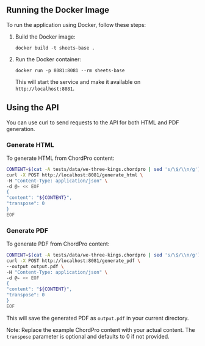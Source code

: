 ## Running the Docker Image

To run the application using Docker, follow these steps:

1. Build the Docker image:
   ```
   docker build -t sheets-base .
   ```

2. Run the Docker container:
   ```
   docker run -p 8081:8081 --rm sheets-base
   ```

   This will start the service and make it available on `http://localhost:8081`.

## Using the API

You can use curl to send requests to the API for both HTML and PDF generation.

### Generate HTML

To generate HTML from ChordPro content:

```bash
CONTENT=$(cat -A tests/data/we-three-kings.chordpro | sed 's/\$/\\n/g') \
curl -X POST http://localhost:8081/generate_html \
-H "Content-Type: application/json" \
-d @- << EOF
{
"content": "${CONTENT}",
"transpose": 0
}
EOF
```

### Generate PDF

To generate PDF from ChordPro content:

```bash
CONTENT=$(cat -A tests/data/we-three-kings.chordpro | sed 's/\$/\\n/g') \
curl -X POST http://localhost:8081/generate_pdf \
--output output.pdf \
-H "Content-Type: application/json" \
-d @- << EOF
{
"content": "${CONTENT}",
"transpose": 0
}
EOF
```

This will save the generated PDF as `output.pdf` in your current directory.

Note: Replace the example ChordPro content with your actual content. The `transpose` parameter is optional and defaults to 0 if not provided.